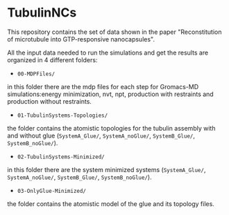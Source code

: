 # TubulinNCs

This repository contains the set of data shown in the paper "Reconstitution of microtubule into GTP-responsive nanocapsules".

All the input data needed to run the simulations and get the results are organized in 4 different folders:

 * `00-MDPFiles/`

  in this folder there are the mdp files for each step for Gromacs-MD simulations:energy minimization, nvt, npt, production with restraints and production without restraints.

 * `01-TubulinSystems-Topologies/`

  the folder contains the atomistic topologies for the tubulin assembly with and without glue (`SystemA_Glue/`, `SystemA_noGlue/`, `SystemB_Glue/`, `SystemB_noGlue/`).

 * `02-TubulinSystems-Minimized/`

  in this folder there are the system minimized systems (`SystemA_Glue/`, `SystemA_noGlue/`, `SystemB_Glue/`, `SystemB_noGlue/`).

 * `03-OnlyGlue-Minimized/` 

  the folder contains the atomistic model of the glue and its topology files.

